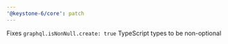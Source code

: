 ```yaml
---
'@keystone-6/core': patch
---
```


Fixes `graphql.isNonNull.create: true` TypeScript types to be non-optional

